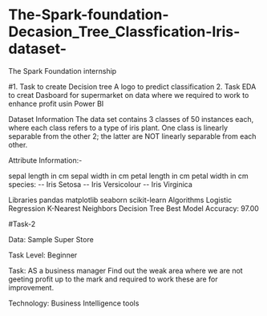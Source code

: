 # The-Spark-foundation-Decasion_Tree_Classfication-Iris-dataset-
The Spark Foundation internship 

#1.  Task  to create Decision tree A logo to predict classification   2. Task EDA to creat Dasboard for supermarket on data where we required to work to enhance profit usin Power BI 


Dataset Information
The data set contains 3 classes of 50 instances each, where each class refers to a type of iris plant. One class is linearly separable from the other 2; the latter are NOT linearly separable from each other.

Attribute Information:-

sepal length in cm
sepal width in cm
petal length in cm
petal width in cm
species: -- Iris Setosa -- Iris Versicolour -- Iris Virginica


Libraries
pandas
matplotlib
seaborn
scikit-learn
Algorithms
Logistic Regression
K-Nearest Neighbors
Decision Tree
Best Model Accuracy: 97.00
 
 #Task-2

Data: Sample Super Store 

Task Level: Beginner 

Task: AS a business manager Find out the weak area where we are not geeting  profit up to the mark and required to work these are for improvement.

Technology: Business Intelligence tools 
